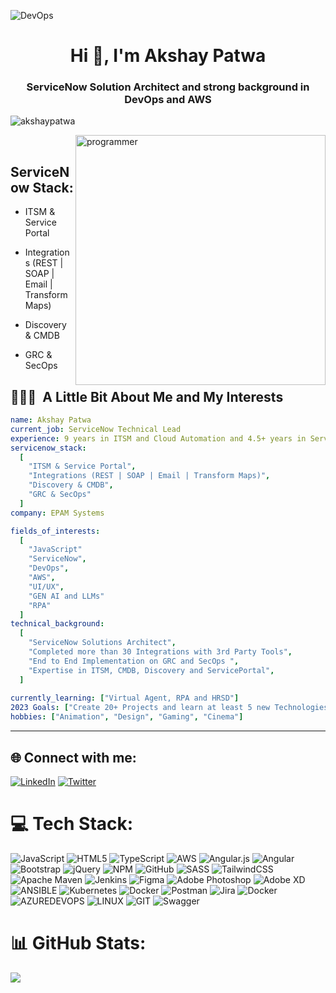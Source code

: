 ![DevOps](https://user-images.githubusercontent.com/65025208/211159463-8566903c-4322-4650-842b-c6e762eaa866.png)
<h1 align="center">Hi 👋, I'm Akshay Patwa</h1>
<h3 align="center">ServiceNow Solution Architect and strong background in DevOps and AWS</h3>
<p align="left"> <img src="https://komarev.com/ghpvc/?username=akshaypatwa&label=Profile%20views&color=0e75b6&style=flat" alt="akshaypatwa" /> </p>

<img align="right" alt="programmer" width="400" src= "https://cdn.dribbble.com/users/14374/screenshots/3153764/media/3cf85179d755ecfdb0febb47de92109a.gif">
<br>
<h2>ServiceNow Stack:</h2>

- ITSM & Service Portal

- Integrations (REST | SOAP | Email | Transform Maps)

- Discovery & CMDB

- GRC & SecOps

<h2> 👨🏻‍💻 &nbsp;A Little Bit About Me and My Interests</h2>

```yaml
name: Akshay Patwa
current_job: ServiceNow Technical Lead
experience: 9 years in ITSM and Cloud Automation and 4.5+ years in ServiceNow Platform
servicenow_stack:
  [
    "ITSM & Service Portal",
    "Integrations (REST | SOAP | Email | Transform Maps)",
    "Discovery & CMDB",
    "GRC & SecOps"
  ]
company: EPAM Systems

fields_of_interests:
  [
    "JavaScript"
    "ServiceNow",
    "DevOps",
    "AWS",
    "UI/UX",
    "GEN AI and LLMs"
    "RPA"
  ]
technical_background:
  [
    "ServiceNow Solutions Architect",
    "Completed more than 30 Integrations with 3rd Party Tools",
    "End to End Implementation on GRC and SecOps ",
    "Expertise in ITSM, CMDB, Discovery and ServicePortal",
  ]
  
currently_learning: ["Virtual Agent, RPA and HRSD"]
2023 Goals: ["Create 20+ Projects and learn at least 5 new Technologies."]
hobbies: ["Animation", "Design", "Gaming", "Cinema"]
```
  
---  

## 🌐 Connect with me:
[![LinkedIn](https://img.shields.io/badge/LinkedIn-%230077B5.svg?logo=linkedin&logoColor=white)](https://linkedin.com/in/akshay-patwa-ba152b63) [![Twitter](https://img.shields.io/badge/Twitter-%231DA1F2.svg?logo=Twitter&logoColor=white)](https://twitter.com/_akshaypatwa) 


# 💻 Tech Stack:
![JavaScript](https://img.shields.io/badge/javascript-%23323330.svg?style=for-the-badge&logo=javascript&logoColor=%23F7DF1E) ![HTML5](https://img.shields.io/badge/html5-%23E34F26.svg?style=for-the-badge&logo=html5&logoColor=white) ![TypeScript](https://img.shields.io/badge/typescript-%23007ACC.svg?style=for-the-badge&logo=typescript&logoColor=white) ![AWS](https://img.shields.io/badge/AWS-%23FF9900.svg?style=for-the-badge&logo=amazon-aws&logoColor=white) ![Angular.js](https://img.shields.io/badge/angular.js-%23E23237.svg?style=for-the-badge&logo=angularjs&logoColor=white) ![Angular](https://img.shields.io/badge/angular-%23DD0031.svg?style=for-the-badge&logo=angular&logoColor=white) ![Bootstrap](https://img.shields.io/badge/bootstrap-%23563D7C.svg?style=for-the-badge&logo=bootstrap&logoColor=white) ![jQuery](https://img.shields.io/badge/jquery-%230769AD.svg?style=for-the-badge&logo=jquery&logoColor=white) ![NPM](https://img.shields.io/badge/NPM-%23000000.svg?style=for-the-badge&logo=npm&logoColor=white) ![GitHub](https://img.shields.io/badge/GitHub-%23121011.svg?style=for-the-badge&logo=github&logoColor=white) ![SASS](https://img.shields.io/badge/SASS-hotpink.svg?style=for-the-badge&logo=SASS&logoColor=white) ![TailwindCSS](https://img.shields.io/badge/tailwindcss-%2338B2AC.svg?style=for-the-badge&logo=tailwind-css&logoColor=white) ![Apache Maven](https://img.shields.io/badge/Apache%20Maven-C71A36?style=for-the-badge&logo=Apache%20Maven&logoColor=white) ![Jenkins](https://img.shields.io/badge/jenkins-%232C5263.svg?style=for-the-badge&logo=jenkins&logoColor=white) 	![Figma](https://img.shields.io/badge/figma-%23F24E1E.svg?style=for-the-badge&logo=figma&logoColor=white) ![Adobe Photoshop](https://img.shields.io/badge/adobephotoshop-%2331A8FF.svg?style=for-the-badge&logo=adobephotoshop&logoColor=white) ![Adobe XD](https://img.shields.io/badge/Adobe%20XD-470137?style=for-the-badge&logo=Adobe%20XD&logoColor=#FF61F6) ![ANSIBLE](https://img.shields.io/badge/ansible-%231A1918.svg?style=for-the-badge&logo=ansible&logoColor=white) ![Kubernetes](https://img.shields.io/badge/kubernetes-%23326ce5.svg?style=for-the-badge&logo=kubernetes&logoColor=white) ![Docker](https://img.shields.io/badge/docker-%230db7ed.svg?style=for-the-badge&logo=docker&logoColor=white) ![Postman](https://img.shields.io/badge/Postman-FF6C37?style=for-the-badge&logo=postman&logoColor=white) ![Jira](https://img.shields.io/badge/jira-%230A0FFF.svg?style=for-the-badge&logo=jira&logoColor=white) ![Docker](https://img.shields.io/badge/docker-%230db7ed.svg?style=for-the-badge&logo=docker&logoColor=white) ![AZUREDEVOPS](https://img.shields.io/badge/azuredevops-0078D7.svg?style=for-the-badge&logo=azuredevops&logoColor=white&color=%230078D7) ![LINUX](https://img.shields.io/badge/Linux-FCC624?style=for-the-badge&logo=linux&logoColor=black) ![GIT](https://img.shields.io/badge/Git-fc6d26?style=for-the-badge&logo=git&logoColor=white) ![Swagger](https://img.shields.io/badge/-Swagger-%23Clojure?style=for-the-badge&logo=swagger&logoColor=white)



# 📊 GitHub Stats:
<!-- ![](https://github-readme-stats.vercel.app/api?username=akshaypatwa&theme=dark&hide_border=false&include_all_commits=true&count_private=true)<br/>

![](https://github-readme-streak-stats.herokuapp.com/?user=akshaypatwa&theme=dark&hide_border=false)<br/> -->
![](https://github-readme-stats.vercel.app/api/top-langs/?username=akshaypatwa&theme=dark&hide_border=false&include_all_commits=true&count_private=true&layout=compact)

<!--
<p><img align="left" src="https://github-readme-stats.vercel.app/api/top-langs?username=akshaypatwa&show_icons=true&locale=en&layout=compact" alt="akshaypatwa" /></p>

<p>&nbsp;<img align="center" src="https://github-readme-stats.vercel.app/api?username=akshaypatwa&show_icons=true&locale=en" alt="akshaypatwa" /></p>

<p><img align="center" src="https://github-readme-streak-stats.herokuapp.com/?user=akshaypatwa&" alt="akshaypatwa" /></p> -->
